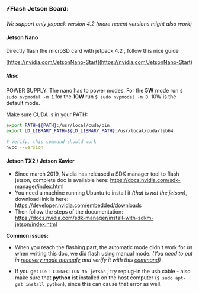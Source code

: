 ### ⚡️Flash Jetson Board:

*We support only jetpack version 4.2 (more recent versions might also work)*

#### Jetson Nano

Directly flash the microSD card with jetpack 4.2 , follow this nice guide

[https://nvidia.com/JetsonNano-Start](https://nvidia.com/JetsonNano-Start)

##### Misc

POWER SUPPLY: The nano has to power modes. For the **5W** mode run `$ sudo nvpmodel -m 1` for the **10W** run `$ sudo nvpmodel -m 0`. 10W is the default mode.

Make sure CUDA is in your PATH:

```bash
export PATH=${PATH}:/usr/local/cuda/bin
export LD_LIBRARY_PATH=${LD_LIBRARY_PATH}:/usr/local/cuda/lib64

# Verify, this command should work
nvcc --version
```


#### Jetson TX2 / Jetson Xavier

- Since march 2019, Nvidia has released a SDK manager tool to flash jetson, complete doc is available here: https://docs.nvidia.com/sdk-manager/index.html 
- You need a machine running Ubuntu to install it *(that is not the jetson)*, download link is here: https://developer.nvidia.com/embedded/downloads
- Then follow the steps of the documentation: https://docs.nvidia.com/sdk-manager/install-with-sdkm-jetson/index.html 

**Common issues:**

- When you reach the flashing part, the automatic mode didn't work for us when writing this doc, we did flash using manual mode. *(You need to put in [recovery mode manualy](https://www.youtube.com/watch?v=HaDy9tryzWc) and verify it with this [command](https://devtalk.nvidia.com/default/topic/1006401/jetson-tx2/not-able-to-get-into-recovery-mode/post/5205375/#5205375))*

- If you get `LOST CONNECTION to jetson` , try replug-in the usb cable - also make sure that **python** ist installed on the host computer (`$ sudo apt-get install python`), since this can cause that error as well.
